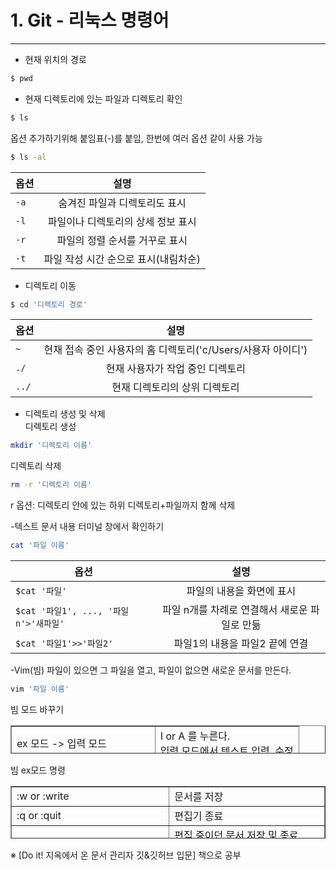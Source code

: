 # 1. Git - 리눅스 명령어  
---
  
- 현재 위치의 경로  
```bash
$ pwd
```
  
- 현재 디렉토리에 있는 파일과 디렉토리 확인  
```bash
$ ls
```
  
옵션 추가하기위해 붙임표(-)를 붙임, 한번에 여러 옵션 같이 사용 가능  
```bash
$ ls -al
```
옵션 | 설명 
---|:---:
`-a` | 숨겨진 파일과 디렉토리도 표시
`-l` | 파일이나 디렉토리의 상세 정보 표시
`-r` | 파일의 정렬 순서를 거꾸로 표시
`-t` | 파일 작성 시간 순으로 표시(내림차순)  
  
- 디렉토리 이동  
```bash
$ cd '디렉토리 경로'
```
옵션 | 설명 
---|:---:
`~` | 현재 접속 중인 사용자의 홈 디렉토리('c/Users/사용자 아이디')
`./` | 현재 사용자가 작업 중인 디렉토리
`../` | 현재 디렉토리의 상위 디렉토리
  
- 디렉토리 생성 및 삭제  
디렉토리 생성  
```bash
mkdir '디렉토리 이름'
```
디렉토리 삭제  
```bash
rm -r '디렉토리 이름'
```
r 옵션: 디렉토리 안에 있는 하위 디렉토리+파일까지 함께 삭제  
  

-텍스트 문서 내용 터미널 창에서 확인하기  
```bash
cat '파일 이름'
```
옵션 | 설명 
---|:---:
`$cat '파일'` | 파일의 내용을 화면에 표시
`$cat '파일1', ..., '파일n'>'새파일'` | 파일 n개를 차례로 연결해서 새로운 파일로 만듦
`$cat '파일1'>>'파일2'` | 파일1의 내용을 파일2 끝에 연결
  
-Vim(빔)
파일이 있으면 그 파일을 열고, 파일이 없으면 새로운 문서를 만든다.
```bash
vim '파일 이름'
```
  
빔 모드 바꾸기
<table style="border-collapse: collapse; width: 100%; height: 45px;" border="1"><tbody><tr style="height: 35px;"><td style="width: 50%; height: 10px;">ex 모드 -&gt; 입력 모드</td><td style="width: 50%; height: 10px;">I or A 를 누른다.<br>입력 모드에서 텍스트 입력, 수정</td></tr><tr style="height: 35px;"><td style="width: 50%; height: 35px;">입력 모드 -&gt; ex 모드</td><td style="width: 50%; height: 35px;">Esc 누른다.<br>ex 모드에서 저장, 종료</td></tr></tbody></table>
  
빔 ex모드 명령
<table style="border-collapse: collapse; width: 100%; height: 84px;" border="1"><tbody><tr style="height: 27px;"><td style="width: 50.3667%; height: 27px;">:w or :write</td><td style="width: 49.6333%; height: 27px;">문서를 저장</td></tr><tr style="height: 19px;"><td style="width: 50.3667%; height: 19px;">:q or :quit</td><td style="width: 49.6333%; height: 19px;">편집기 종료</td></tr><tr style="height: 19px;"><td style="width: 50.3667%; height: 19px;">:wq (파일)</td><td style="width: 49.6333%; height: 19px;">편집 중이던 문서 저장 및 종료<br>파일 이름을 같이 입력하면 그 이름으로 저장</td></tr><tr style="height: 19px;"><td style="width: 50.3667%; height: 19px;">:q!</td><td style="width: 49.6333%; height: 19px;">문서를 저장하지 않고 편집기 종료</td></tr></tbody></table>
  
  
※ \[Do it! 지옥에서 온 문서 관리자 깃&깃허브 입문\] 책으로 공부